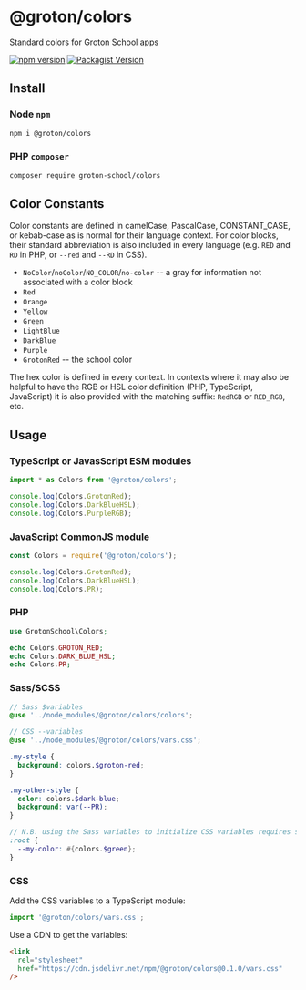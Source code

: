 # @groton/colors

Standard colors for Groton School apps

[![npm version](https://badge.fury.io/js/@groton%2Fcolors.svg)](https://badge.fury.io/js/@groton%2Fcolors)
[![Packagist Version](https://img.shields.io/packagist/v/groton-school/colors.svg)](https://packagist.org/packages/groton-school/colors)

## Install

### Node `npm`

```sh
npm i @groton/colors
```

### PHP `composer`

```sh
composer require groton-school/colors
```

## Color Constants

Color constants are defined in camelCase, PascalCase, CONSTANT_CASE, or kebab-case as is normal for their language context. For color blocks, their standard abbreviation is also included in every language (e.g. `RED` and `RD` in PHP, or `--red` and `--RD` in CSS).

- `NoColor`/`noColor`/`NO_COLOR`/`no-color` -- a gray for information not associated with a color block
- `Red`
- `Orange`
- `Yellow`
- `Green`
- `LightBlue`
- `DarkBlue`
- `Purple`
- `GrotonRed` -- the school color

The hex color is defined in every context. In contexts where it may also be helpful to have the RGB or HSL color definition (PHP, TypeScript, JavaScript) it is also provided with the matching suffix: `RedRGB` or `RED_RGB`, etc.

## Usage

### TypeScript or JavasScript ESM modules

```ts
import * as Colors from '@groton/colors';

console.log(Colors.GrotonRed);
console.log(Colors.DarkBlueHSL);
console.log(Colors.PurpleRGB);
```

### JavaScript CommonJS module

```js
const Colors = require('@groton/colors');

console.log(Colors.GrotonRed);
console.log(Colors.DarkBlueHSL);
console.log(Colors.PR);
```

### PHP

```php
use GrotonSchool\Colors;

echo Colors.GROTON_RED;
echo Colors.DARK_BLUE_HSL;
echo Colors.PR;
```

### Sass/SCSS

```scss
// Sass $variables
@use '../node_modules/@groton/colors/colors';

// CSS --variables
@use '../node_modules/@groton/colors/vars.css';

.my-style {
  background: colors.$groton-red;
}

.my-other-style {
  color: colors.$dark-blue;
  background: var(--PR);
}

// N.B. using the Sass variables to initialize CSS variables requires string interpolation
:root {
  --my-color: #{colors.$green};
}
```

### CSS

Add the CSS variables to a TypeScript module:

```ts
import '@groton/colors/vars.css';
```

Use a CDN to get the variables:

```html
<link
  rel="stylesheet"
  href="https://cdn.jsdelivr.net/npm/@groton/colors@0.1.0/vars.css"
/>
```
